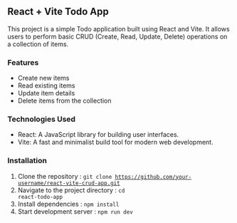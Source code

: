 ## React + Vite Todo App
This project is a simple Todo application built using React and Vite. It allows users to perform basic CRUD (Create, Read, Update, Delete) operations on a collection of items.

### Features
- Create new items
- Read existing items
- Update item details
- Delete items from the collection

### Technologies Used
- React: A JavaScript library for building user interfaces.
- Vite: A fast and minimalist build tool for modern web development.

### Installation
1. Clone the repository : <code>git clone https://github.com/your-username/react-vite-crud-app.git</code>
2. Navigate to the project directory : <code>cd react-todo-app</code>
3. Install dependencies : <code>npm install</code>
4. Start development server : <code>npm run dev</code>
